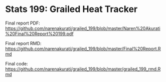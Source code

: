 # Stats 199: Grailed Heat Tracker

Final report PDF: <https://github.com/narenakurati/grailed_199/blob/master/Naren%20Akurati%20Final%20Report%20199.pdf>

Final report RMD: <https://github.com/narenakurati/grailed_199/blob/master/Final%20Report.Rmd>

Final code: <https://github.com/narenakurati/grailed_199/blob/master/grailed_199_rmd.Rmd>
